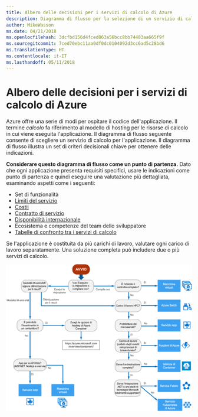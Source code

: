 ```yaml
---
title: Albero delle decisioni per i servizi di calcolo di Azure
description: Diagramma di flusso per la selezione di un servizio di calcolo
author: MikeWasson
ms.date: 04/21/2018
ms.openlocfilehash: 3dcfbd156d4fced863a56bcc8bb74483aa665f9f
ms.sourcegitcommit: 7ced70ebc11aa0df0dc0104092d3cc6ad5c28bd6
ms.translationtype: HT
ms.contentlocale: it-IT
ms.lasthandoff: 05/11/2018
---
```

# <a name="decision-tree-for-azure-compute-services"></a>Albero delle decisioni per i servizi di calcolo di Azure

Azure offre una serie di modi per ospitare il codice dell'applicazione. Il termine *calcolo* fa riferimento al modello di hosting per le risorse di calcolo in cui viene eseguita l'applicazione. Il diagramma di flusso seguente consente di scegliere un servizio di calcolo per l'applicazione. Il diagramma di flusso illustra un set di criteri decisionali chiave per ottenere delle indicazioni. 

**Considerare questo diagramma di flusso come un punto di partenza.** Dato che ogni applicazione presenta requisiti specifici, usare le indicazioni come punto di partenza e quindi eseguire una valutazione più dettagliata, esaminando aspetti come i seguenti:
 
- Set di funzionalità
- [Limiti del servizio](/azure/azure-subscription-service-limits)
- [Costii](https://azure.microsoft.com/pricing/)
- [Contratto di servizio](https://azure.microsoft.com/support/legal/sla/)
- [Disponibilità internazionale](https://azure.microsoft.com/global-infrastructure/services/)
- Ecosistema e competenze del team dello sviluppatore
- [Tabelle di confronto tra i servizi di calcolo](./compute-comparison.md)

Se l'applicazione è costituita da più carichi di lavoro, valutare ogni carico di lavoro separatamente. Una soluzione completa può includere due o più servizi di calcolo.

![](../images/compute-decision-tree.svg)

